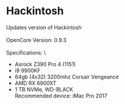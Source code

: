 # Hackintosh
Updates version of Hackintosh \
\
OpenCore Version: 0.9.3 \
\
Specifications: \
- Asrock Z390 Pro 4 (1151)
- i9 9900KF
- 64gb (4x32) 3200mhz Corsair Vengeance
- AMD RX 6900XT
- 1 TB NVMe, WD-BLACK
\
Recommended device: iMac Pro 2017
